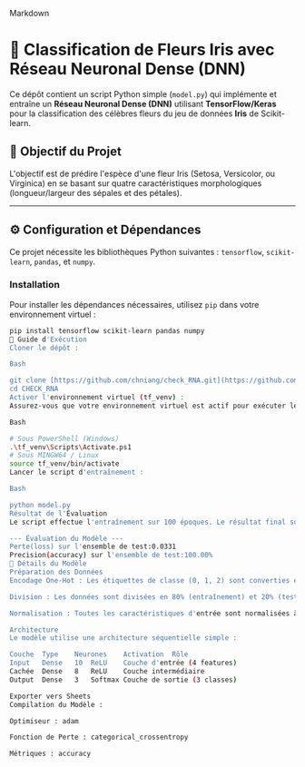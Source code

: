 Markdown

# 🌸 Classification de Fleurs Iris avec Réseau Neuronal Dense (DNN)

Ce dépôt contient un script Python simple (`model.py`) qui implémente et entraîne un **Réseau Neuronal Dense (DNN)** utilisant **TensorFlow/Keras** pour la classification des célèbres fleurs du jeu de données **Iris** de Scikit-learn.

## 🎯 Objectif du Projet

L'objectif est de prédire l'espèce d'une fleur Iris (Setosa, Versicolor, ou Virginica) en se basant sur quatre caractéristiques morphologiques (longueur/largeur des sépales et des pétales).

---

## ⚙️ Configuration et Dépendances

Ce projet nécessite les bibliothèques Python suivantes : `tensorflow`, `scikit-learn`, `pandas`, et `numpy`.

### Installation

Pour installer les dépendances nécessaires, utilisez `pip` dans votre environnement virtuel :

```bash
pip install tensorflow scikit-learn pandas numpy
🚀 Guide d'Exécution
Cloner le dépôt :

Bash

git clone [https://github.com/chniang/check_RNA.git](https://github.com/chniang/check_RNA.git)
cd CHECK_RNA
Activer l'environnement virtuel (tf_venv) :
Assurez-vous que votre environnement virtuel est actif pour exécuter le script avec les bonnes dépendances.

Bash

# Sous PowerShell (Windows)
.\tf_venv\Scripts\Activate.ps1
# Sous MINGW64 / Linux
source tf_venv/bin/activate
Lancer le script d'entraînement :

Bash

python model.py
Résultat de l'Évaluation
Le script effectue l'entraînement sur 100 époques. Le résultat final sur l'ensemble de test (20% des données) démontre l'efficacité du modèle :

--- Évaluation du Modèle ---
Perte(loss) sur l'ensemble de test:0.0331
Precision(accuracy) sur l'ensemble de test:100.00%
🧠 Détails du Modèle
Préparation des Données
Encodage One-Hot : Les étiquettes de classe (0, 1, 2) sont converties en format One-Hot ([1, 0, 0], etc.) en utilisant to_categorical.

Division : Les données sont divisées en 80% (entraînement) et 20% (test) via train_test_split.

Normalisation : Toutes les caractéristiques d'entrée sont normalisées à l'aide de StandardScaler pour optimiser la convergence du réseau.

Architecture
Le modèle utilise une architecture séquentielle simple :

Couche	Type	Neurones	Activation	Rôle
Input	Dense	10	ReLU	Couche d'entrée (4 features)
Cachée	Dense	8	ReLU	Couche intermédiaire
Output	Dense	3	Softmax	Couche de sortie (3 classes)

Exporter vers Sheets
Compilation du Modèle :

Optimiseur : adam

Fonction de Perte : categorical_crossentropy

Métriques : accuracy
